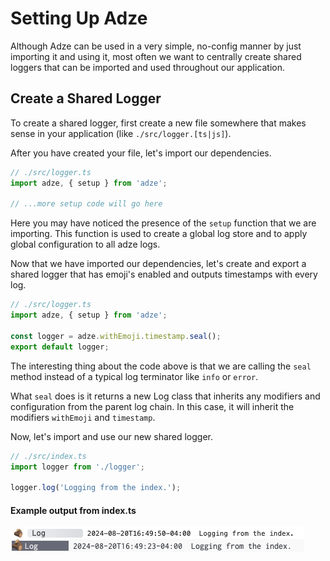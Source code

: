 # Setting Up Adze

Although Adze can be used in a very simple, no-config manner by just importing it and using it,
most often we want to centrally create shared loggers that can be imported and used throughout our
application.

## Create a Shared Logger

To create a shared logger, first create a new file somewhere that makes sense in your application
(like `./src/logger.[ts|js]`).

After you have created your file, let's import our dependencies.

```typescript
// ./src/logger.ts
import adze, { setup } from 'adze';

// ...more setup code will go here
```

Here you may have noticed the presence of the `setup` function that we are importing. This function
is used to create a global log store and to apply global configuration to all adze logs.

Now that we have imported our dependencies, let's create and export a shared logger that has
emoji's enabled and outputs timestamps with every log.

```typescript
// ./src/logger.ts
import adze, { setup } from 'adze';

const logger = adze.withEmoji.timestamp.seal();
export default logger;
```

The interesting thing about the code above is that we are calling the `seal` method instead of a
typical log terminator like `info` or `error`.

What `seal` does is it returns a new Log class that inherits any modifiers and configuration from
the parent log chain. In this case, it will inherit the modifiers `withEmoji` and `timestamp`.

Now, let's import and use our new shared logger.

```typescript
// ./src/index.ts
import logger from './logger';

logger.log('Logging from the index.');
```

#### Example output from index.ts

![Shared logger output](./examples/setup-shared-logger.png)
